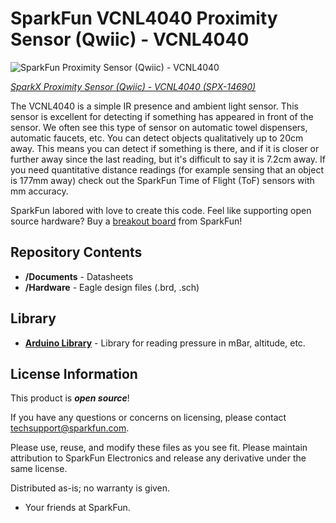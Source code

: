 SparkFun VCNL4040 Proximity Sensor (Qwiic) - VCNL4040
===========================================================

![SparkFun Proximity Sensor (Qwiic) - VCNL4040](https://cdn.sparkfun.com//assets/parts/1/2/8/9/5/14690-Qwiic_Distance_20cm__Qwiic__-_VCNL4040-01.jpg)

[*SparkX Proximity Sensor (Qwiic) - VCNL4040 (SPX-14690)*](https://www.sparkfun.com/products/14690)

The VCNL4040 is a simple IR presence and ambient light sensor. This sensor is excellent for detecting if something has appeared in front of the sensor. We often see this type of sensor on automatic towel dispensers, automatic faucets, etc. You can detect objects qualitatively up to 20cm away. This means you can detect if something is there, and if it is closer or further away since the last reading, but it's difficult to say it is 7.2cm away. If you need quantitative distance readings (for example sensing that an object is 177mm away) check out the SparkFun Time of Flight (ToF) sensors with mm accuracy.

SparkFun labored with love to create this code. Feel like supporting open source hardware? 
Buy a [breakout board](https://www.sparkfun.com/products/14690) from SparkFun!

Repository Contents
-------------------

* **/Documents** - Datasheets
* **/Hardware** - Eagle design files (.brd, .sch)

Library
--------------
* **[Arduino Library](https://github.com/sparkfun/SparkFun_VCNL4040_Arduino_Library)** - Library for reading pressure in mBar, altitude, etc.

License Information
-------------------

This product is _**open source**_! 

If you have any questions or concerns on licensing, please contact techsupport@sparkfun.com.

Please use, reuse, and modify these files as you see fit. Please maintain attribution to SparkFun Electronics and release any derivative under the same license.

Distributed as-is; no warranty is given.

- Your friends at SparkFun.